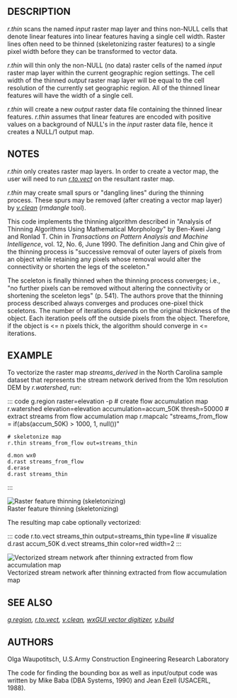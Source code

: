 ## DESCRIPTION

*r.thin* scans the named *input* raster map layer and thins non-NULL
cells that denote linear features into linear features having a single
cell width. Raster lines often need to be thinned (skeletonizing raster
features) to a single pixel width before they can be transformed to
vector data.

*r.thin* will thin only the non-NULL (no data) raster cells of the named
*input* raster map layer within the current geographic region settings.
The cell width of the thinned *output* raster map layer will be equal to
the cell resolution of the currently set geographic region. All of the
thinned linear features will have the width of a single cell.

*r.thin* will create a new *output* raster data file containing the
thinned linear features. *r.thin* assumes that linear features are
encoded with positive values on a background of NULL\'s in the *input*
raster data file, hence it creates a NULL/1 output map.

## NOTES

*r.thin* only creates raster map layers. In order to create a vector
map, the user will need to run *[r.to.vect](r.to.vect.html)* on the
resultant raster map.

*r.thin* may create small spurs or \"dangling lines\" during the
thinning process. These spurs may be removed (after creating a vector
map layer) by *[v.clean](v.clean.html)* (*rmdangle* tool).

This code implements the thinning algorithm described in \"Analysis of
Thinning Algorithms Using Mathematical Morphology\" by Ben-Kwei Jang and
Ronlad T. Chin in *Transactions on Pattern Analysis and Machine
Intelligence*, vol. 12, No. 6, June 1990. The definition Jang and Chin
give of the thinning process is \"successive removal of outer layers of
pixels from an object while retaining any pixels whose removal would
alter the connectivity or shorten the legs of the sceleton.\"

The sceleton is finally thinned when the thinning process converges;
i.e., \"no further pixels can be removed without altering the
connectivity or shortening the sceleton legs\" (p. 541). The authors
prove that the thinning process described always converges and produces
one-pixel thick sceletons. The number of iterations depends on the
original thickness of the object. Each iteration peels off the outside
pixels from the object. Therefore, if the object is \<= n pixels thick,
the algorithm should converge in \<= iterations.

## EXAMPLE

To vectorize the raster map *streams_derived* in the North Carolina
sample dataset that represents the stream network derived from the 10m
resolution DEM by *r.watershed*, run:

::: code
    g.region raster=elevation -p
    # create flow accumulation map
    r.watershed elevation=elevation accumulation=accum_50K thresh=50000
    # extract streams from flow accumulation map
    r.mapcalc "streams_from_flow = if(abs(accum_50K) > 1000, 1, null())"

    # skeletonize map
    r.thin streams_from_flow out=streams_thin

    d.mon wx0
    d.rast streams_from_flow
    d.erase
    d.rast streams_thin
:::

![Raster feature thinning (skeletonizing)](r_thin_network.png)\
Raster feature thinning (skeletonizing)

The resulting map cabe optionally vectorized:

::: code
    r.to.vect streams_thin output=streams_thin type=line
    # visualize
    d.rast accum_50K
    d.vect streams_thin color=red width=2
:::

![Vectorized stream network after thinning extracted from flow
accumulation map](r_thin_vectorized.png)\
Vectorized stream network after thinning extracted from flow
accumulation map

## SEE ALSO

*[g.region](g.region.html), [r.to.vect](r.to.vect.html),
[v.clean](v.clean.html), [wxGUI vector digitizer](wxGUI.vdigit.html),
[v.build](v.build.html)*

## AUTHORS

Olga Waupotitsch, U.S.Army Construction Engineering Research Laboratory

The code for finding the bounding box as well as input/output code was
written by Mike Baba (DBA Systems, 1990) and Jean Ezell (USACERL, 1988).
